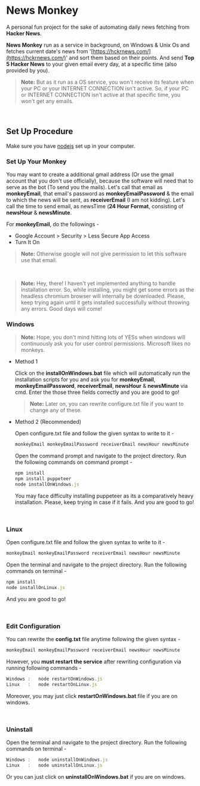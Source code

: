 
# News Monkey

A personal fun project for the sake of automating daily news fetching from **Hacker News**. 
<br/>

**News Monkey** run as a service in background, on Windows & Unix Os and fetches current date's news from '[https://hckrnews.com/](https://hckrnews.com/)' and sort them based on their points. And send **Top 5 Hacker News** to your given email every day, at a specific time (also provided by you). 
<br/>
> **Note:** But as it run as a OS service, you won't receive its feature when your PC or your INTERNET CONNECTION isn't active. So, if your PC or INTERNET CONNECTION isn't active at that specific time, you won't get any emails.

<br/>

## Set Up Procedure

Make sure you have [nodejs](https://nodejs.org/en/download/) set up in your computer.
<br/>

### Set Up Your Monkey

You may want to create a additional gmail address (Or use the gmail account that you don't use officially), because the software will need that to serve as the bot (To send you the mails). Let's call that email as **monkeyEmail**, that email's password as **monkeyEmailPassword** & the email to which the news will be sent,  as **receiverEmail** (I am not kidding). Let's call the time to send email, as newsTime (**24 Hour Format**, consisting of **newsHour** & **newsMinute**.

For **monkeyEmail**, do the followings -
- Google Account > Security > Less Secure App Access 
- Turn It On
> **Note:** Otherwise google will not give permission to let this software use that email.

<br/>

> **Note:** Hey, there! I haven't yet implemented anything to handle installation error. So, while installing,  you might get some errors as the headless chromium browser will internally be downloaded. Please, keep trying again until it gets installed successfully without throwing any errors. Good days will come!


### Windows

> **Note:** Hope, you don't mind hitting lots of YESs when windows will continuously ask you for user control permissions. Microsoft likes no monkeys.


- Method 1
	 
	Click on the **installOnWindows.bat** file which will automatically run the installation scripts for you and ask you for **monkeyEmail**, **monkeyEmailPassword**, **receiverEmail**, **newsHour** & **newsMinute** via cmd. Enter the those three fields correctly and you are good to go!
		 
	 > **Note:** Later on, you can rewrite configure.txt file if you want to change any of these.
		 
- Method 2 (Recommended)
	
	Open configure.txt file and follow the given syntax to write to it -
	```javascript
	monkeyEmail monkeyEmailPassword receiverEmail newsHour newsMinute
	```
	Open the command prompt and navigate to the project directory.
	Run the following commands on command prompt - 
	
	```javascript
	npm install
	npm install puppeteer  
	node installOnWindows.js
	```
	You may face difficulty installing puppeteer as its a comparatively heavy installation. Please, keep trying in case if it fails.
	And you are good to go!
		
<br/>

### Linux

Open configure.txt file and follow the given syntax to write to it -
```javascript
monkeyEmail monkeyEmailPassword receiverEmail newsHour newsMinute
```

Open the terminal and navigate to the project directory.
		Run the following commands on terminal - 
	
```javascript
npm install 
node installOnLinux.js
```
And you are good to go!

<br/>

### Edit Configuration

You can rewrite the **config.txt** file anytime following the given syntax -
```javascript
monkeyEmail monkeyEmailPassword receiverEmail newsHour newsMinute
```

However, you **must restart the service** after rewriting configuration via running following commands -
	
```javascript 
Windows	: 	node restartOnWindows.js 
Linux	:	node restartOnLinux.js
```
Moreover, you may just click **restartOnWindows.bat** file if you are on windows.

<br/>

### Uninstall

Open the terminal and navigate to the project directory.
		Run the following commands on terminal - 
	
```javascript	
Windows	:	node uninstallOnWindows.js
Linux	:	node uninstallOnLinux.js
```
Or you can just click on **uninstallOnWindows.bat** if you are on windows.
